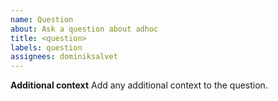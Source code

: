 ```yaml
---
name: Question
about: Ask a question about adhoc
title: <question>
labels: question
assignees: dominiksalvet
---
```


**Additional context**
Add any additional context to the question.
